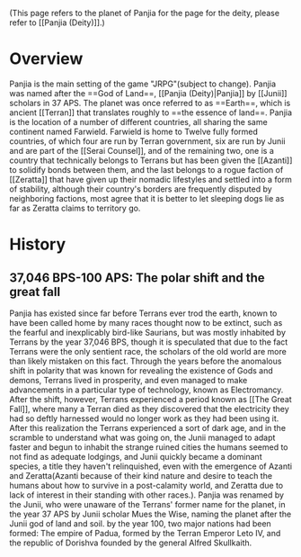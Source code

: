 (This page refers to the planet of Panjia for the page for the deity, please refer to [[Panjia (Deity)]].)
# Overview

Panjia is the main setting of the game "JRPG"(subject to change). Panjia was named after the ==God of Land==, [[Panjia (Deity)|Panjia]] by [[Junii]] scholars in 37 APS. The planet was once referred to as ==Earth==, which is ancient [[Terran]] that translates roughly to ==the essence of land==. Panjia is the location of a number of different countries, all sharing the same continent named Farwield. Farwield is home to Twelve fully formed countries, of which four are run by Terran government, six are run by Junii and are part of the [[Serai Counsel]], and of the remaining two, one is a country that technically belongs to Terrans but has been given the [[Azanti]] to solidify bonds between them, and the last belongs to a rogue faction of [[Zeratta]] that have given up their nomadic lifestyles and settled into a form of stability, although their country's borders are frequently disputed by neighboring factions, most agree that it is better to let sleeping dogs lie as far as Zeratta claims to territory go. 

# History
## 37,046 BPS-100 APS: The polar shift and the great fall

Panjia has existed since far before Terrans ever trod the earth, known to have been called home by many races thought now to be extinct, such as the fearful and inexplicably bird-like Saurians, but was mostly inhabited by Terrans by the year 37,046 BPS, though it is speculated that due to the fact Terrans were the only sentient race, the scholars of the old world are more than likely mistaken on this fact. Through the years before the anomalous shift in polarity that was known for revealing the existence of Gods and demons, Terrans lived in prosperity, and even managed to make advancements in a particular type of technology, known as Electromancy. After the shift, however, Terrans experienced a period known as [[The Great Fall]], where many a Terran died as they discovered that the electricity they had so deftly harnessed would no longer work as they had been using it. After this realization the Terrans experienced a sort of dark age, and in the scramble to understand what was going on, the Junii managed to adapt faster and begun to inhabit the strange ruined cities the humans seemed to not find as adequate lodgings, and Junii quickly became a dominant species, a title they haven't relinquished, even with the emergence of Azanti and Zeratta(Azanti because of their kind nature and desire to teach the humans about how to survive in a post-calamity world, and Zeratta due to lack of interest in their standing with other races.). Panjia was renamed by the Junii, who were unaware of the Terrans' former name for the planet, in the year 37 APS by Junii scholar Mues the Wise, naming the planet after the Junii god of land and soil. by the year 100, two major nations had been formed: The empire of Padua, formed by the Terran Emperor Leto IV, and the republic of Dorishva founded by the general Alfred Skullkaith. 

